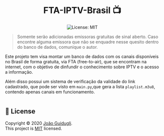 <h1 align="center">FTA-IPTV-Brasil 📺</h1>
<p align="center">
<img alt="License: MIT" src="https://img.shields.io/badge/license-MIT-yellow.svg" target="_blank" />
</p>

> Somente serão adicionadas emissoras gratuitas de sinal aberto. Caso encontre alguma emissora que não se enquadre nesse quesito dentro do banco de dados, comunique o autor.

Este projeto tem visa montar um banco de dados com os canais disponíveis no Brasil de forma gratuita, via FTA (free-to-air), que se encontram na internet, com o objetivo de dinfundir o conhecimento sobre IPTV e o acesso a informação.

Além disso possui um sistema de verificação da validade do link cadastrado, que pode ser visto em `main.py`,que gera a lista `playlist.m3u8`, contendo apenas canais em funcionamento.

```sh
```

## 📝 License

Copyright © 2020 [João Guidugli](https://github.com/joaoguidugli).<br />
This project is [MIT]() licensed.